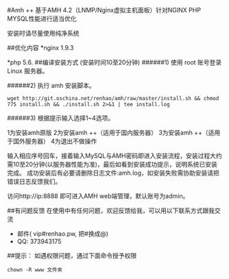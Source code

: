 #Amh ++
基于AMH 4.2（LNMP/Nginx虚拟主机面板）针对NGINX PHP MYSQL性能进行适当优化

安装时请尽量使用纯净系统

##优化内容
*nginx 1.9.3

*php 5.6.
##编译安装方式 (安装时间10至20分钟)
######1) 使用 root 账号登录 Linux 服务器。

######2) 执行 amh 安装脚本。
```shell
wget http://git.oschina.net/renhao/amh/raw/master/install.sh && chmod 775 install.sh && ./install.sh 2>&1 | tee install.log
```
######3) 根据提示输入选择1~4选项。

1为安装amh原版
2为安装amh ++（适用于国内服务器）
3为安装amh ++（适用于国外服务器）
4为退出不做操作

输入相应序号回车，接着输入MySQL与AMH密码即进入安装流程，安装过程大约需10至20分钟(以服务器性能为准)，最后如看到安装成功提示，说明系统已安装完成。
成功安装后有必要请删除日志文件:amh.log，如安装失败需协助安装请把错误日志反馈我们。

访问http://ip:8888 即可进入AMH web端管理，默认账号为admin。

##有问题反馈
在使用中有任何问题，欢迎反馈给我，可以用以下联系方式跟我交流

* 邮件( vip#renhao.pw, 把#换成@)
* QQ: 373943175

##提示：
如遇权限问题，通过下面命令授予权限
```shell
chown -R www 文件夹
```
